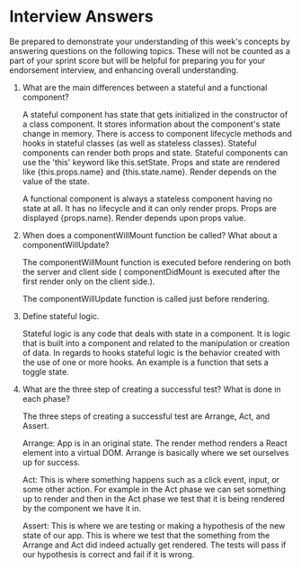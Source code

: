 # Interview Answers

Be prepared to demonstrate your understanding of this week's concepts by answering questions on the following topics. These will not be counted as a part of your sprint score but will be helpful for preparing you for your endorsement interview, and enhancing overall understanding.

1. What are the main differences between a stateful and a functional component?

   A stateful component has state that gets initialized in the constructor of a class component. It stores information about the component's state change in memory. There is access to component lifecycle methods and hooks in stateful classes (as well as stateless classes). Stateful components can render both props and state. Stateful components can use the 'this' keyword like this.setState. Props and state are rendered like {this.props.name} and {this.state.name}. Render depends on the value of the state.

   A functional component is always a stateless component having no state at all. It has no lifecycle and it can only render props. Props are displayed {props.name}. Render depends upon props value.

2. When does a componentWillMount function be called? What about a componentWillUpdate?

   The componentWillMount function is executed before rendering on both the server and client side ( componentDidMount is executed after the first render only on the client side.).

   The componentWillUpdate function is called just before rendering.

3. Define stateful logic.

   Stateful logic is any code that deals with state in a component. It is logic that is built into a component and related to the manipulation or creation of data. In regards to hooks stateful logic is the behavior created with the use of one or more hooks. An example is a function that sets a toggle state.

4. What are the three step of creating a successful test? What is done in each phase?

   The three steps of creating a successful test are Arrange, Act, and Assert.

   Arrange: App is in an original state. The render method renders a React element into a virtual DOM. Arrange is basically where we set ourselves up for success.

   Act: This is where something happens such as a click event, input, or some other action. For example in the Act phase we can set something up to render and then in the Act phase we test that it is being rendered by the component we have it in.

   Assert: This is where we are testing or making a hypothesis of the new state of our app. This is where we test that the something from the Arrange and Act did indeed actually get rendered. The tests will pass if our hypothesis is correct and fail if it is wrong.
